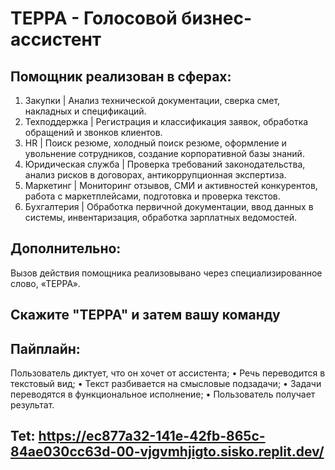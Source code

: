 # ТЕРРА - Голосовой бизнес-ассистент
## Помощник реализован в сферах:
1. Закупки | Анализ технической документации, сверка смет,
накладных и спецификаций.
2. Техподдержка | Регистрация и классификация заявок,
обработка обращений и звонков клиентов.
3. HR | Поиск резюме, холодный поиск резюме, оформление и
увольнение сотрудников, создание корпоративной базы знаний.
4. Юридическая служба | Проверка требований
законодательства, анализ рисков в договорах, антикоррупционная
экспертиза.
5. Маркетинг | Мониторинг отзывов, СМИ и активностей
конкурентов, работа с маркетплейсами, подготовка и проверка текстов.
6. Бухгалтерия | Обработка первичной документации, ввод
данных в системы, инвентаризация, обработка зарплатных ведомостей.
## Дополнительно:
Вызов действия помощника реализовывано через
специализированное слово, «ТЕРРА».
## Скажите "ТЕРРА" и затем вашу команду
## Пайплайн:
Пользователь диктует, что он хочет от ассистента;
• Речь переводится в текстовый вид;
• Текст разбивается на смысловые подзадачи;
• Задачи переводятся в функциональное исполнение;
• Пользователь получает результат.

## Tet: https://ec877a32-141e-42fb-865c-84ae030cc63d-00-vjgvmhjigto.sisko.replit.dev/
